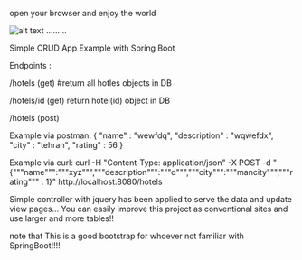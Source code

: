 open your browser and enjoy the world

![alt text](http://www.tech-ab.net/wp-content/uploads/2015/11/Spring-Logo.png)
.........

Simple CRUD App Example with Spring Boot

Endpoints :

/hotels  (get)
#return all hotles objects in DB


/hotels/id  (get)
return hotel(id) object in DB

/hotels (post)

Example via postman:
{
"name" : "wewfdq",
"description" : "wqwefdx",
"city" : "tehran",
"rating" : 56
}

Example via curl:
curl -H "Content-Type: application/json" -X POST 
-d "{"""name""":"""xyz""","""description""":"""d""","""city""":"""mancity""","""rating""" : 1}" http://localhost:8080/hotels


Simple controller with jquery has been applied to serve the data and update view pages...
You can easily improve this project as conventional sites and use larger and more tables!!

note that This is a good bootstrap for whoever not familiar with SpringBoot!!!!



 
